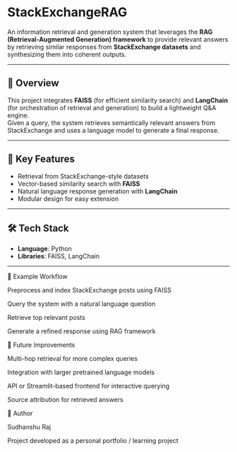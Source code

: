 
# StackExchangeRAG

An information retrieval and generation system that leverages the **RAG (Retrieval-Augmented Generation) framework** to provide relevant answers by retrieving similar responses from **StackExchange datasets** and synthesizing them into coherent outputs.

---

## 📌 Overview

This project integrates **FAISS** (for efficient similarity search) and **LangChain** (for orchestration of retrieval and generation) to build a lightweight Q&A engine.  
Given a query, the system retrieves semantically relevant answers from StackExchange and uses a language model to generate a final response.

---

## 🧩 Key Features

- Retrieval from StackExchange-style datasets  
- Vector-based similarity search with **FAISS**  
- Natural language response generation with **LangChain**  
- Modular design for easy extension  

---

## 🛠 Tech Stack

- **Language**: Python  
- **Libraries**: FAISS, LangChain  

---


🎯 Example Workflow

Preprocess and index StackExchange posts using FAISS

Query the system with a natural language question

Retrieve top relevant posts

Generate a refined response using RAG framework

🚀 Future Improvements

Multi-hop retrieval for more complex queries

Integration with larger pretrained language models

API or Streamlit-based frontend for interactive querying

Source attribution for retrieved answers

👤 Author

Sudhanshu Raj

Project developed as a personal portfolio / learning project
